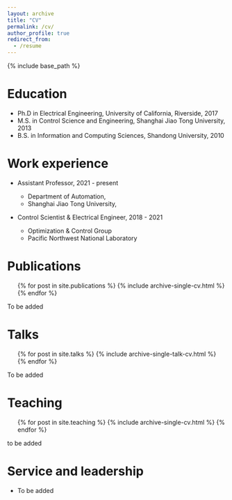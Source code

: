 ```yaml
---
layout: archive
title: "CV"
permalink: /cv/
author_profile: true
redirect_from:
  - /resume
---
```


{% include base_path %}

Education
======
* Ph.D in Electrical Engineering, University of California, Riverside, 2017 
* M.S. in Control Science and Engineering, Shanghai Jiao Tong University, 2013
* B.S. in Information and Computing Sciences, Shandong University, 2010

Work experience
======
* Assistant Professor,  2021 - present
  * Department of Automation, 
  * Shanghai Jiao Tong University,

* Control Scientist & Electrical Engineer, 2018 - 2021
  * Optimization & Control Group
  * Pacific Northwest National Laboratory
  

Publications
======
  <ul>{% for post in site.publications %}
    {% include archive-single-cv.html %}
  {% endfor %}</ul>
  To be added
  
Talks
======
  <ul>{% for post in site.talks %}
    {% include archive-single-talk-cv.html %}
  {% endfor %}</ul>
  To be added
  
Teaching
======
  <ul>{% for post in site.teaching %}
    {% include archive-single-cv.html %}
  {% endfor %}</ul>
  to be added
  
Service and leadership
======
* To be added

